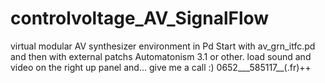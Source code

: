 # controlvoltage_AV_SignalFlow
virtual modular AV synthesizer environment in Pd
Start with av_grn_itfc.pd and then with external patchs Automatonism 3.1 or other.
load sound and video on the right up panel and... give me a call :) 0652___585117__(.fr)++
